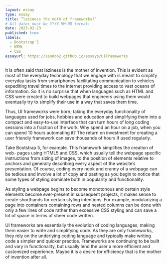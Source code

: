 ```yaml
---
layout: essay
type: essay
title: “laziness the moth of frameworks?”
# All dates must be YYYY-MM-DD format!
date: 2023-02-23
published: true
labels:
  - Bootstrap 5
  - HTML
  - CSS
essayurl: https://ssunoo2.github.io/essays/UIFrameworks
---
```

  
  It is often said that laziness is the mother of invention. This is evident as most of the everyday technology that we engage with is meant to simplify everyday tasks from smartphones facilitating communication to vehicles expediting travel times to the internet providing access to vast oceans of information. So it is no surprise that when languages such as HTML and CSS were created to build webpages that engineers using them would eventually try to simplify their use in a way that saves them time.
	
  
  Thus, UI frameworks were born; taking the everyday functionality of languages used for jobs, hobbies and education and simplifying them into a compact and easy-to-use interface that can turn hours of long coding sessions into a fraction of the work. Why spend an hour on a job, when you can spend 10 hours automating it? The return on investment for creating a user friendly framework can save thousands of hours if used regularly.
	
  
  Take Bootstrap 5, for example. This framework simplifies the creation of web- pages using HTML5 and CSS, which usually tell the webpage specific instructions from sizing of images, to the position of elements relative to anchors and generally describing every aspect of the website’s presentation. Of course, coding every nook and cranny of a webpage can be tedious and involve a lot of copy and pasting as you begin to notice that some types of styling dominate both in popularity and functionality.
	
  
  As styling a webpage begins to become monotonous and certain style elements become ever-present in subsequent projects, it makes sense to create shorthands for certain styling intentions. For example, modularizing a page into containers containing rows and nested columns can be done with only a few lines of code rather than excessive CSS styling and can save a lot of space in terms of sheer code written.
	
  
  UI frameworks are essentially the evolution of coding languages, making them easier to write and simplifying code. As they are only frameworks, they rely on the underlying coding language and typically make writing code a simpler and quicker practice. Frameworks are continuing to be built and vary in functionality, but usually lend the user a more efficient and customized experience. Maybe it is a desire for efficiency that is the mother of invention after all.

